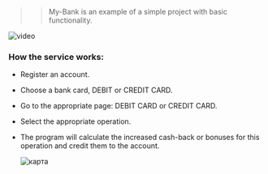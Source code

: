 >> My-Bank is an example of a simple project with basic functionality.

![video ](https://github.com/am9999072080/My-Bank/assets/127240321/9e98ac48-0b85-4d90-b84d-b87143795475)

### How the service works:

* Register an account.

* Choose a bank card, DEBIT or CREDIT CARD.

* Go to the appropriate page: DEBIT CARD or CREDIT CARD.

* Select the appropriate operation.

* The program will calculate the increased cash-back or bonuses for this operation and credit them to the account.

   ![карта](https://github.com/am9999072080/My-Bank/assets/127240321/fec82254-2f19-4771-9497-4a075612cd0f)
